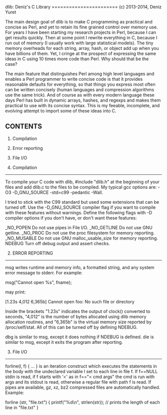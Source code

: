 <link rel='stylesheet' href='https://github.com/jasonm23/markdown-css-themes/blob/gh-pages/swiss.css'/>
dlib: Deniz's C Library
=======================
(c) 2013-2014, Deniz Yuret <denizyuret@gmail.com>

The main design goal of dlib is to make C programming as practical and
concise as Perl, and yet to retain its fine grained control over
memory use.  For years I have been starting my research projects in
Perl, because I can get results quickly.  Then at some point I rewrite
everything in C, because I run out of memory (I usually work with
large statistical models).  The tiny memory overheads for each string,
array, hash, or object add up when you have billions of them.  Yet, I
cringe at the prospect of expressing the same ideas in C using 10
times more code than Perl.  Why should that be the case?

The main feature that distinguishes Perl among high level languages
and enables a Perl programmer to write concise code is that it
provides reasonable defaults for everything, so that things you
express most often can be written concisely (human languages and
compression algorithms use the same trick).  And of course as with
every modern language these days Perl has built in dynamic arrays,
hashes, and regexps and makes them practical to use with its concise
syntax.  This is my feeable, incomplete, and evolving attempt to
import some of these ideas into C.


CONTENTS
--------
1. Compilation
2. Error reporting
3. File I/O


1. Compilation
--------------

To compile your C code with dlib, #include "dlib.h" at the beginning
of your files and add dlib.c to the files to be compiled.  My typical
gcc options are: -O3 -D_GNU_SOURCE -std=c99 -pedantic -Wall.

I tried to stick with the C99 standard but used some extensions that
can be turned off.  Use the -D_GNU_SOURCE compiler flag if you want to
compile with these features without warnings.  Define the following
flags with -D compiler options if you don't have, or don't want these
features:

_NO_POPEN	Do not use pipes in File I/O.
_NO_GETLINE	Do not use GNU getline.
_NO_PROC	Do not use the proc filesystem for memory reporting.
_NO_MUSABLE	Do not use GNU malloc_usable_size for memory reporting.
NDEBUG		Turn off debug output and assert checks.


2. ERROR REPORTING
------------------

msg writes runtime and memory info, a formatted string, and any system
error message to stderr.  For example:

   msg("Cannot open %s", fname);

may print:

[1.23s 4,012 6,365b] Cannot open foo: No such file or directory

Inside the brackets "1.23s" indicates the output of clock() converted
to seconds, "4,012" is the number of bytes allocated using dlib memory
allocation routines, and "6,365b" is the virtual memory size reported
by /proc/self/stat.  All of this can be turned off by defining NDEBUG.

dbg is similar to msg, except it does nothing if NDEBUG is defined.
die is similar to msg, except it exits the program after reporting.


3. File I/O
-----------



 forline(l, f) { ... } is an iteration construct which executes the
   statements in the body with the undeclared variable l set to each
   line in file f.  If f==NULL stdin is read, if f starts with '<' as
   in f=="< cmd args" the cmd is run with args and its stdout is read,
   otherwise a regular file with path f is read.  If pipes are
   available, gz, xz, bz2 compressed files are automatically handled.
   Example:

   forline (str, "file.txt") {
     printf("%d\n", strlen(str));  // prints the length of each line in "file.txt"
   }

